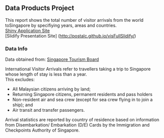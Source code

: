 ## Data Products Project
This report shows the total number of visitor arrivals from the world toSingapore by specifiying years, areas and countries.  
[Shiny Application Site](https://postalc.shinyapps.io/visFull/)  
[Slidify Presentation Site] (http://postalc.github.io/visFullSlidify/)

### Data Info 
Data obtained from: [Singapore Tourism Board](https://www.stb.gov.sg/statistics-and-market-insights/Pages/statistics-visitor-arrivals.aspx)  

International Visitor Arrivals refer to travellers taking a trip to Singapore whose length of stay is less than a year.  
This excludes:  
* All Malaysian citizens arriving by land;  
* Returning Singapore citizens, permanent residents and pass holders  
* Non-resident air and sea crew (except for sea crew flying in to join a ship); and  
* Air transit and transfer passengers.  

Arrival statistics are reported by country of residence based on information from Disembarkation/ Embarkation (D/E) Cards by the Immigration and Checkpoints Authority of Singapore.

